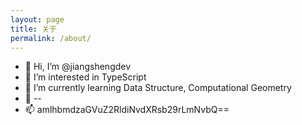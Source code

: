 ```yaml
---
layout: page
title: 关于
permalink: /about/
---
```


* 👋 Hi, I’m @jiangshengdev
* 👀 I’m interested in TypeScript
* 🌱 I’m currently learning Data Structure, Computational Geometry
* 💞️ --
* 📫 amlhbmdzaGVuZ2RldiNvdXRsb29rLmNvbQ==
